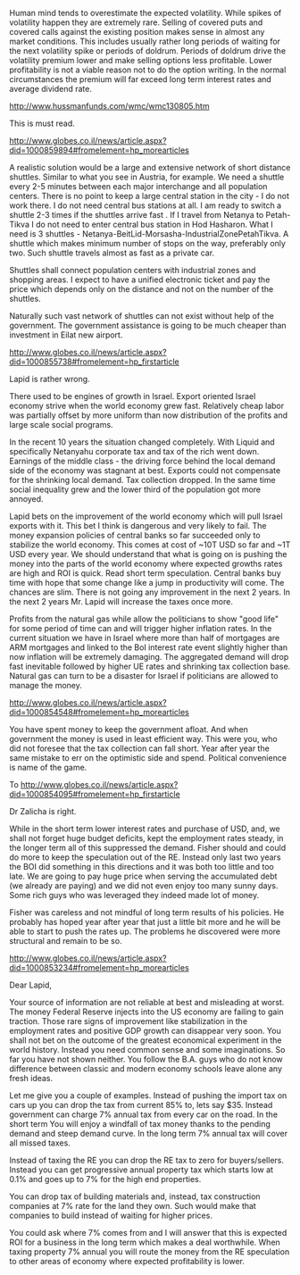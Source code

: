 Human mind tends to overestimate the expected volatility. While spikes of volatility happen they are extremely rare. Selling of covered puts and covered calls against the existing position makes sense in almost any market conditions. This includes usually rather long periods of waiting for the next volatility spike or periods of doldrum. Periods of doldrum drive the volatility premium lower and make selling options less profitable. Lower profitability is not a viable reason not to do the option writing. In the normal circumstances the premium will far exceed long term interest rates and average dividend rate.


http://www.hussmanfunds.com/wmc/wmc130805.htm

This is must read.

http://www.globes.co.il/news/article.aspx?did=1000859894#fromelement=hp_morearticles

A realistic solution would be a large and extensive network of short distance shuttles. Similar to what you see in Austria, for example. We need a shuttle every 2-5 minutes between each major interchange and all population centers. There is no point to keep a large central station in the  city - I do not work there. I do not need central bus stations at all.  I am ready to switch a shuttle 2-3 times if the shuttles arrive fast . If I travel from Netanya to Petah-Tikva I do not need to enter central bus station in Hod Hasharon. What  I need is 3 shuttles -  Netanya-BeitLid-Morsasha-IndustrialZonePetahTikva. A shuttle which makes minimum number of stops on the way, preferably only two. Such shuttle travels almost as fast as a private car.

Shuttles shall connect population centers with industrial zones and shopping areas. I expect to have a unified electronic ticket and pay the price which depends only on the distance and not on the number of the shuttles.

Naturally such vast network of shuttles can not exist without help of the government. The government assistance is going to be much cheaper than investment in Eilat new airport.


http://www.globes.co.il/news/article.aspx?did=1000855738#fromelement=hp_firstarticle

Lapid is rather wrong.

There used to be engines of growth in Israel. Export oriented Israel economy strive when the world economy grew fast. Relatively cheap labor was partially offset by more uniform than now distribution of the profits and large scale social programs.

In the recent 10 years the situation changed completely. With Liquid and specifically Netanyahu corporate tax and tax of the rich went down. Earnings of the middle class - the driving force behind the local demand side of the economy was stagnant at best. Exports could not compensate for the shrinking local demand. Tax collection dropped. In the same time social inequality grew and the lower third of the population got more annoyed.

Lapid bets on the improvement of the world economy which will pull Israel exports with it. This bet I think is dangerous and very likely to fail. The money expansion policies of central banks so far succeeded only to stabilize the world economy. This comes at cost of ~10T USD so far and ~1T USD every year. We should understand that what is going on is pushing the money into the parts of the world economy where expected growths rates are high and ROI is quick. Read short term speculation. Central banks buy time with hope that some change like a jump in productivity will come. The chances are slim. There is not going any improvement in the next 2 years. In the next 2 years Mr. Lapid will increase the taxes once more.

Profits from the natural gas while allow the politicians to show "good life" for some period of time can and will trigger higher inflation rates. In the current situation we have in Israel where more than half of mortgages are ARM mortgages and linked to the BoI interest rate event slightly higher than now inflation will be extremely damaging. The aggregated demand will drop fast inevitable followed by higher UE rates and shrinking tax collection base. Natural gas can turn to be a disaster for Israel if politicians are allowed to manage the money.

http://www.globes.co.il/news/article.aspx?did=1000854548#fromelement=hp_morearticles

You have spent money to keep the government afloat. And when government the money is used in least efficient way. This were you, who did not foresee that the tax collection can fall short. Year after year the same mistake to err on the optimistic side and spend. Political convenience is name of the game.

To http://www.globes.co.il/news/article.aspx?did=1000854095#fromelement=hp_firstarticle

Dr Zalicha is right.

While in the short term lower interest rates and purchase of USD, and, we shall not forget huge budget deficits, kept the employment rates steady, in the longer term all of this suppressed the demand. Fisher should and could do more to keep the speculation out of the RE. Instead only last two years the BOI did something in this directions and it was both too little and too late. We are going to pay huge price when serving the accumulated debt (we already are paying) and we did not even enjoy too many sunny days. Some rich guys who was leveraged they indeed made lot of money.

Fisher was careless and not mindful of long term results of his policies. He probably has hoped year after year that just a little bit more and he will be able to start to push the rates up. The problems he discovered were more structural and remain to be so.

http://www.globes.co.il/news/article.aspx?did=1000853234#fromelement=hp_morearticles

Dear Lapid,

Your source of information are not reliable at best and misleading at worst. The money Federal Reserve injects into the US economy are failing to gain traction. Those rare signs of improvement like stabilization in the employment rates and positive GDP growth can disappear very soon. You shall not bet on the outcome of the greatest economical experiment in the world history. Instead you need common sense and some imaginations. So far you have not shown neither. You follow the B.A. guys who do not know difference between classic and modern economy schools leave alone any fresh ideas.

Let me give you a couple of examples. Instead of pushing the import tax on cars up you can drop the tax from current 85% to, lets say $35. Instead government can charge 7% annual tax from every car on the road. In the short term You will enjoy a windfall of tax money thanks to the pending demand and steep demand curve. In the long term 7% annual tax will cover all missed taxes.

Instead of taxing the RE you can drop the RE tax to zero for buyers/sellers. Instead you can get progressive annual property tax which starts low at 0.1% and goes up to 7% for the high end properties.

You can drop tax of building materials and, instead, tax construction companies at 7% rate for the land they own. Such would make that companies to build instead of waiting for higher prices.

You could ask where 7% comes from and I will answer that this is expected ROI for a business in the long term which makes a deal worthwhile. When taxing property 7% annual you will route the money from the RE speculation to other areas of economy where expected profitability is lower.